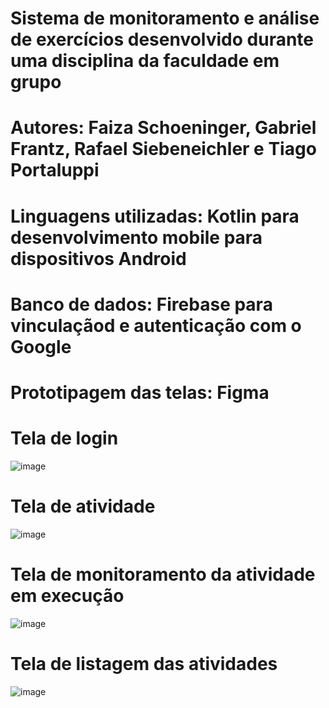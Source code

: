 # Sistema de monitoramento e análise de exercícios desenvolvido durante uma disciplina da faculdade em grupo
# Autores: Faiza Schoeninger, Gabriel Frantz, Rafael Siebeneichler e Tiago Portaluppi
# Linguagens utilizadas: Kotlin para desenvolvimento mobile para dispositivos Android
# Banco de dados: Firebase para vinculaçãod e autenticação com o  Google
# Prototipagem das telas: Figma

# Tela de login
![image](https://github.com/gabrielfrantz/geolocation/assets/33354703/e6305648-5a84-4cd9-862c-ec4303c3a089)

# Tela de atividade
![image](https://github.com/gabrielfrantz/geolocation/assets/33354703/ccbf2362-9ca9-4408-8ff6-e416bda4cc11)

# Tela de monitoramento da atividade em execução
![image](https://github.com/gabrielfrantz/geolocation/assets/33354703/23427872-6253-4e24-a04f-5aa9b262dbcd)

# Tela de listagem das atividades
![image](https://github.com/gabrielfrantz/geolocation/assets/33354703/e943cd2f-501f-45c8-8033-8fade6c7e224)

